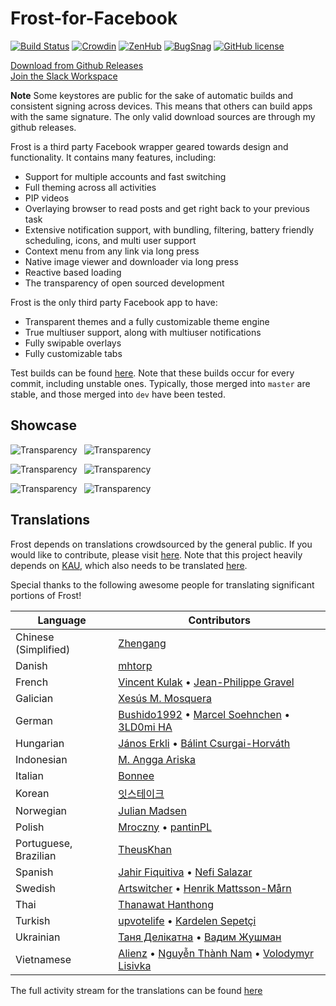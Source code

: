 # Frost-for-Facebook

[![Build Status](https://travis-ci.org/AllanWang/Frost-for-Facebook.svg?branch=dev)](https://travis-ci.org/AllanWang/Frost-for-Facebook)
[![Crowdin](https://d322cqt584bo4o.cloudfront.net/frost-for-facebook/localized.svg)](https://crowdin.com/project/frost-for-facebook)
[![ZenHub](https://img.shields.io/badge/Shipping%20faster%20with-ZenHub-45529A.svg)](https://app.zenhub.com/workspace/o/allanwang/frost-for-facebook/boards)
[![BugSnag](https://img.shields.io/badge/Bug%20tracking%20with-BugSnag-37C2D9.svg)](https://www.bugsnag.com/)
[![GitHub license](https://img.shields.io/badge/license-GPL--v3-blue.svg)](https://raw.githubusercontent.com/AllanWang/Frost-for-Facebook/dev/LICENSE)

[Download from Github Releases](https://github.com/AllanWang/Frost-for-Facebook/releases) <br/>
[Join the Slack Workspace](https://frost-slack.allanwang.ca)

**Note** Some keystores are public for the sake of automatic builds and consistent signing across devices.
This means that others can build apps with the same signature. The only valid download sources are through my github releases.

Frost is a third party Facebook wrapper geared towards design and functionality.
It contains many features, including:
* Support for multiple accounts and fast switching
* Full theming across all activities
* PIP videos
* Overlaying browser to read posts and get right back to your previous task
* Extensive notification support, with bundling, filtering, battery friendly scheduling, icons, and multi user support
* Context menu from any link via long press
* Native image viewer and downloader via long press
* Reactive based loading
* The transparency of open sourced development

Frost is the only third party Facebook app to have:
* Transparent themes and a fully customizable theme engine
* True multiuser support, along with multiuser notifications
* Fully swipable overlays
* Fully customizable tabs

Test builds can be found [here](https://github.com/AllanWang/Frost-for-Facebook-APK-Builder/releases).
Note that these builds occur for every commit, including unstable ones.
Typically, those merged into `master` are stable, and those merged into `dev` have been tested.

## Showcase

![Transparency](https://raw.githubusercontent.com/AllanWang/Storage-Hub/master/frost/screenshots/thumbnails/frost_themes.png)&ensp;
![Transparency](https://raw.githubusercontent.com/AllanWang/Storage-Hub/master/frost/screenshots/thumbnails/frost_glass.png)

![Transparency](https://raw.githubusercontent.com/AllanWang/Storage-Hub/master/frost/screenshots/thumbnails/frost_multi_accounts.png)&ensp;
![Transparency](https://raw.githubusercontent.com/AllanWang/Storage-Hub/master/frost/screenshots/thumbnails/frost_pip.png)

![Transparency](https://raw.githubusercontent.com/AllanWang/Storage-Hub/master/frost/screenshots/thumbnails/frost_swipe.png)&ensp;
![Transparency](https://raw.githubusercontent.com/AllanWang/Storage-Hub/master/frost/screenshots/thumbnails/frost_quick_links.png)

## Translations

Frost depends on translations crowdsourced by the general public.
If you would like to contribute, please visit [here](https://crwd.in/frost-for-facebook).
Note that this project heavily depends on [KAU](https://github.com/AllanWang/KAU), which also needs to be translated [here](https://crwd.in/kotlin-android-utils).

Special thanks to the following awesome people for translating significant portions of Frost!

| Language | Contributors |
|----------|--------------|
| Chinese (Simplified) | [Zhengang](https://crowdin.com/profile/Zhengang) |
| Danish | [mhtorp](https://crowdin.com/profile/mhtorp) |
| French | [Vincent Kulak](https://github.com/VonOx) &bull; [Jean-Philippe Gravel](https://crowdin.com/profile/wokija) |
| Galician | [Xesús M. Mosquera](https://twitter.com/xesusmmc?lang=en) |
| German | [Bushido1992](https://forum.xda-developers.com/member.php?u=5179246) &bull; [Marcel Soehnchen](https://crowdin.com/profile/msoehnchen) &bull; [3LD0mi HA](https://forum.xda-developers.com/member.php?u=5860523) |
| Hungarian | [János Erkli](https://crowdin.com/profile/erklijani0521) &bull; [Bálint Csurgai-Horváth](https://crowdin.com/profile/cshbalint) |
| Indonesian | [M. Angga Ariska](https://www.youtube.com/channel/UCkqMw81s2aw7bYO-U2YhD7w) |
| Italian | [Bonnee](https://github.com/Bonnee) |
| Korean | [잇스테이크](https://crowdin.com/profile/bexco2010) |
| Norwegian | [Julian Madsen](https://crowdin.com/profile/julianmadsen1) |
| Polish | [Mroczny](https://crowdin.com/profile/Mroczny) &bull; [pantinPL](https://crowdin.com/profile/pantinPL) |
| Portuguese, Brazilian | [TheusKhan](https://crowdin.com/profile/TheusKhan) |
| Spanish | [Jahir Fiquitiva](https://jahirfiquitiva.me/) &bull; [Nefi Salazar](https://plus.google.com/u/0/105547968033551087431) |
| Swedish | [Artswitcher](https://crowdin.com/profile/Artswitcher) &bull; [Henrik Mattsson-Mårn](https://crowdin.com/profile/rchk) |
| Thai | [Thanawat Hanthong](https://crowdin.com/profile/peet6015) |
| Turkish | [upvotelife](https://crowdin.com/profile/upvotelife) &bull; [Kardelen Sepetçi](https://crowdin.com/profile/kardeland) |
| Ukrainian | [Таня Делікатна](https://crowdin.com/profile/delikatna_i) &bull; [Вадим Жушман](https://crowdin.com/profile/android54544) |
| Vietnamese | [Alienz](https://crowdin.com/profile/alienyd) &bull; [Nguyễn Thành Nam](https://crowdin.com/profile/nguyenthanhnam_246) &bull; [Volodymyr Lisivka](https://crowdin.com/profile/vlisivka) |

The full activity stream for the translations can be found [here](https://crowdin.com/project/frost-for-facebook/activity_stream)
